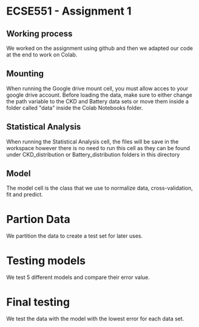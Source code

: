 # ECSE551 - Assignment 1

## Working process
We worked on the assignment using github and then we adapted our code at the end to work on Colab.

## Mounting
When running the Google drive mount cell, you must allow acces to your google drive account. Before loading the data, make sure to either change the path variable to the CKD and Battery data sets or move them inside a folder called "data" inside the Colab Notebooks folder.

## Statistical Analysis
When running the Statistical Analysis cell, the files will be save in the workspace however there is no need to run this cell as they can be found under CKD_distribution or Battery_distribution folders in this directory

## Model
The model cell is the class that we use to normalize data, cross-validation, fit and predict.

# Partion Data
We partition the data to create a test set for later uses.

# Testing models
We test 5 different models and compare their error value.

# Final testing
We test the data with the model with the lowest error for each data set.